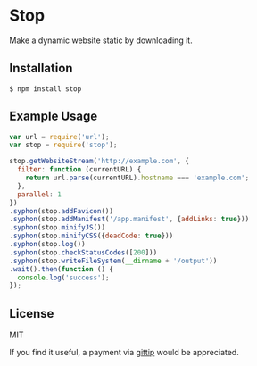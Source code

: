 # Stop

Make a dynamic website static by downloading it.

## Installation

```
$ npm install stop
```

## Example Usage

```js
var url = require('url');
var stop = require('stop');

stop.getWebsiteStream('http://example.com', {
  filter: function (currentURL) {
    return url.parse(currentURL).hostname === 'example.com';
  },
  parallel: 1
})
.syphon(stop.addFavicon())
.syphon(stop.addManifest('/app.manifest', {addLinks: true}))
.syphon(stop.minifyJS())
.syphon(stop.minifyCSS({deadCode: true}))
.syphon(stop.log())
.syphon(stop.checkStatusCodes([200]))
.syphon(stop.writeFileSystem(__dirname + '/output'))
.wait().then(function () {
  console.log('success');
});
```

## License

  MIT

  If you find it useful, a payment via [gittip](https://www.gittip.com/ForbesLindesay) would be appreciated.
